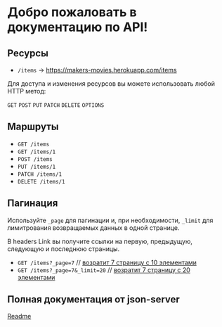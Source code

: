 # Добро пожаловать в документацию по API!

## Ресурсы
- `/items` -> https://makers-movies.herokuapp.com/items

Для доступа и изменения ресурсов вы можете использовать любой HTTP метод:

`GET` `POST` `PUT` `PATCH` `DELETE` `OPTIONS`


## Маршруты

- `GET /items`
- `GET /items/1`
- `POST /items`
- `PUT /items/1`
- `PATCH /items/1`
- `DELETE /items/1`

## Пагинация

Используйте `_page` для пагинации и, при необходимости, `_limit` для лимитрования возвращаемых данных в одной странице.

В headers Link вы получите ссылки на первую, предыдущую, следующую и последнюю страницы.

- `GET /items?_page=7` // [возратит 7 страницу с 10 элементами](https://makers-movies.herokuapp.com/items?_page=7)
- `GET /items?_page=7&_limit=20` // [возратит 7 страницу с 20 элементами](https://makers-movies.herokuapp.com/items?_page=7&_limit=20)

## Полная документация от json-server

[Readme](https://github.com/typicode/json-server)


